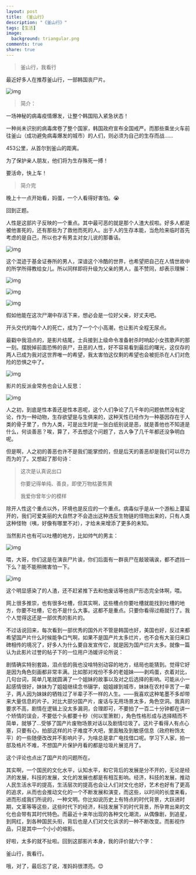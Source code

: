 ```yaml
---
layout: post
title: 《釜山行》
description: "《釜山行》"
tags: [生活]
image:
  background: triangular.png
comments: true
share: true
---
```


> 釜山行，我看行

最近好多人在推荐釜山行，一部韩国丧尸片。

<!-- more -->

![img]({{site.url}}images/article/2016-9-14/0.jpg)

> 简介：

一场神秘的病毒疫情爆发，让整个韩国陷入紧急状态！ 

一种尚未识别的病毒席卷了整个国家，韩国政府宣布全国戒严。而那些乘坐火车前往釜山（成功避免病毒爆发的城市）的人们，则必须为自己的生存而战…… 

453公里，从首尔到釜山的距离。 

为了保护亲人朋友，他们将为生存殊死一搏！ 

要活命，快上车！

> 简介完

晚上十一点开始看，妈蛋，一个人看得好害怕。😭

回到正题。

人性是这部片子反映的一个重点。其中最可恶的就是那个人渣大叔啦。好多人都是被他害死的，还有那些为了救他而死的人。出于人的生存本能，当危险来临时首先考虑的是自己，所以也才有男主对女儿说的那番话。

![img]({{site.url}}images/article/2016-9-14/1.png)

这个混迹于基金证券所的男人，深谙这个冷酷的世界，也希望把自己在人情世故中的所学所得教给女儿。所以同样即将升级为父亲的男人，虽不赞同，却表示理解：

![img]({{site.url}}images/article/2016-9-14/4.png)

![img]({{site.url}}images/article/2016-9-14/2.png)

![img]({{site.url}}images/article/2016-9-14/3.png)

假如他能在这次尸潮中存活下来，想必会是一位好父亲，好丈夫吧。

开头交代的每个人的死亡，成为了一个个小高潮，也让影片全程无尿点。

最戳中我泪点的，是影片结尾，士兵接到上级命令准备射杀时响起小女孩歌声的那一刻。摆脱掉前面恐怖的丧尸，丑恶的人性，好不容易看到最后的曙光，这仅存的两人已成为我对这世界唯一的希望，我太害怕这仅剩的希望也会被扼杀在人们对危险的恐惧之中了。

![img]({{site.url}}images/article/2016-9-14/9.png)

影片的反派金常务也会让人反思：

![img]({{site.url}}images/article/2016-9-14/8.png)

人之初，到底是性本善还是性本恶呢，这个人们争论了几千年的问题依然没有定论，作为一种动物，生存欲望是与生俱来的，这种天性已经作为一种基因存在于人类的骨子里了，作为人类，可是出生时是一张白纸别说是恶，就是善他也不知道是什么，何谈善恶？唉，算了，不去想这个问题了，古人争了几千年都还没争明白呢。

但是啊，人之初的善恶也许不是我们能掌控的，但是后天的善恶却是我们可以尽力而为的了。又想起了那句诗：

> 这次是认真说出口
> 
> 你要记得单纯、善良，即使万物枯萎焦黄
> 
> 我爱你曾年少的模样

除开人性这个重点以外，环境也是反应的一个重点。病毒似乎是从一个游船上蔓延开的，我们可爱美丽的大自然才不会造出这种违反生物链的怪物出来的，只有人类这种怪物（咦，好像有哪里不对），才给未来增添了更多的未知。

当然影片也有可以吐槽的地方，比如帅气的男主：

![img]({{site.url}}images/article/2016-9-14/5.png)

喂，大哥，你们这是在演丧尸片诶，你们后面有一群丧尸在敲玻璃诶，都不遮挡一下么？能不能稍微害怕一下。

![img]({{site.url}}images/article/2016-9-14/7.png)

这个明显感染了的人渣，还不赶紧推下去和他废话等他丧尸形态完全体啊，喂。

网上很多推崇，也有很多吐槽，但其实啊，这些槽点你要吐槽就能找到吐槽的地方，你要不吐槽，它也不是什么大事。这都不是重点。只要你看得过瘾就行了。我个人觉得这还是一部优秀的影片的。

不过话说回来，每次看到一部优秀的国外片不管是韩国也好，美国也好，反过来都希望国产片什么时候能争口气啊，如果不是国产片太多烂片，也不会有大圣归来口碑相传的境况了，好多人为什么要自发宣传它，就是因为国产烂片太多。就像一篇认为此影片过誉的帖子下的一位用户汤媛评论所说：

剧情确实特别套路，泪点低的我也没啥特别动容的地方，结局也能猜到。觉得它好是因为角色刻画都非常丰满。比如那对戏份不多的老姐妹——剥鸡蛋，衣着对比，几句台词，简单几笔就圆满了一个姐妹的故事以及对之后选择的影响。可能从小一起感情很好，妹妹为了姐姐继续念书辍学，姐姐嫁到城市，妹妹在农村辛苦了一辈子，两人因为妹妹的牺牲过了半辈子不一样的人生。——我喜欢这种笔墨不多却带来大量信息的片子。对比大部分国产片，废话与无用场景太多，角色空洞。我真的要求不高，剧情在逻辑上没太多漏洞，合理即可，不要拍了一百二十分钟都在讲一个矫情的误会，不要低个头都要十秒（何以笙箫默），角色性格形成与选择精而不简单，就够了…受够了国产片废物场景对话以及剧情垃圾了。这片子看得人有点心塞，只要有心，拍部这样的片子难度不大吧，里面触及到敏感信息（政府粉饰太平）的一些随便改改并不影响片子，为啥总是拿广电找借口呢。学习下人家，拍一部及格片不难，不想国产片保护月看的都是垃圾片展览月了。

这个评论也点出了国产片的问题所在。

其实啊，一个国民的文化水平，认知水平，和它背后的发展是分不开的，无论是经济的发展，科技的发展，文化的发展也都是有相互影响。经济，科技的发展，推动人民生活水平的提高，生活层次的提高也会让人们对文化也好，艺术也好有了更高的追求，从而也会推动文化的一个不断发展和演变，而这些，以时间的长度来看，进而形成我们所说的，一种文明。你比如说历史上有特点的时代背景，大跃进时期，文革等等这些，这些时代下的经济，科技发展下的时代背景，所孕育出来的文化也会带有其时代特色。而最近十来年出现的各种文化潮流，从偶像剧，到追星，到网红，到各种国民头衔，背后也是人们对文化诉求的一种不断改变。而影视作品，只是其中一个小小的缩影。

好啦，太多的就不扯啦。回到这部影片本身，我的评价就六个字：

釜山行，我看行。

哦，对了，最后忘了说，准妈妈很漂亮。😊